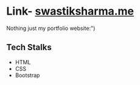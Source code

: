 # Link- [swastiksharma.me](http://swastiksharma.me)

Nothing just my portfolio website:")
## Tech Stalks 
- HTML 
- CSS 
- Bootstrap 



